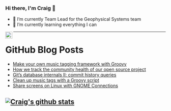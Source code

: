 ### Hi there, I'm Craig 👋

<!--
**CraigTeelFugro/CraigTeelFugro** is a ✨ _special_ ✨ repository because its `README.md` (this file) appears on your GitHub profile.

Here are some ideas to get you started:
-->

- 🔭 I’m currently Team Lead for the Geophysical Systems team
- 🌱 I’m currently learning everything I can

[<img align="left" alt="Craig Teel | LinkedIn" width="22px" src="https://cdn.jsdelivr.net/npm/simple-icons@v3/icons/linkedin.svg" />][linkedin]

---

# GitHub Blog Posts

<!-- BLOG-POST-LIST:START -->
- [Make your own music tagging framework with Groovy](https://opensource.com/article/22/8/music-tagging-framework-groovy)
- [How we track the community health of our open source project](https://opensource.com/article/22/8/open-source-community-health-metrics-savannah)
- [Git’s database internals II: commit history queries](https://github.blog/2022-08-30-gits-database-internals-ii-commit-history-queries/)
- [Clean up music tags with a Groovy script](https://opensource.com/article/22/8/groovy-script-music-tags)
- [Share screens on Linux with GNOME Connections](https://opensource.com/article/22/8/share-screens-linux-gnome-connections)
<!-- BLOG-POST-LIST:END -->

## [![Craig's github stats](https://github-readme-stats.vercel.app/api?username=craigteelfugro)](https://github.com/anuraghazra/github-readme-stats)


[linkedin]: https://linkedin.com/in/craig-teel-b8786771
